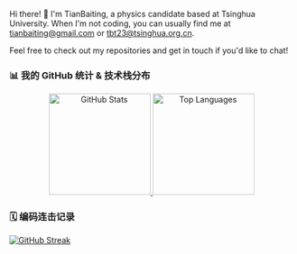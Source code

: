 
Hi there! 👋 I'm TianBaiting, a physics candidate based at Tsinghua University.
When I'm not coding, you can usually find me at tianbaiting@gmail.com or tbt23@tsinghua.org.cn.

Feel free to check out my repositories and get in touch if you'd like to chat! 

### 📊 我的 GitHub 统计 & 技术栈分布

<div align="center">
  <a href="https://github.com/tianbaiting">
    <img src="https://github-readme-stats.vercel.app/api?username=tianbaiting&show_icons=true&theme=radical&include_all_commits=true&count_private=true&line_height=25" alt="GitHub Stats" height="180px"/>
  </a>
  <a href="https://github.com/tianbaiting">
    <img src="https://github-readme-stats.vercel.app/api/top-langs/?username=tianbaiting&layout=compact&theme=radical&langs_count=8" alt="Top Languages" height="180px"/>
  </a>
</div>

### 🗓️ 编码连击记录

[![GitHub Streak](https://github-readme-streak-stats.herokuapp.com/?user=tianbaiting&theme=radical)](https://git.io/streak-stats)




<!---
tianbaiting/tianbaiting is a ✨ special ✨ repository because its `README.md` (this file) appears on your GitHub profile.
You can click the Preview link to take a look at your changes.
--->
